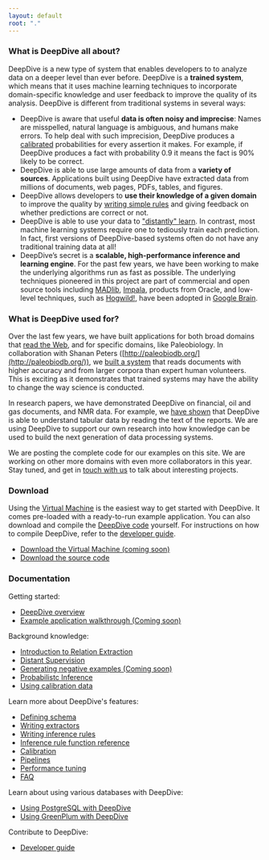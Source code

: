 ```yaml
---
layout: default
root: "."
---
```



### What is DeepDive all about?

DeepDive is a new type of system that enables developers to to analyze data on a deeper level than ever before. DeepDive is a **trained system**, which means that it uses machine learning techniques to incorporate domain-specific knowledge and user feedback to improve the quality of its analysis. DeepDive is different from traditional systems in several ways:

- DeepDive is aware that useful **data is often noisy and imprecise**: Names are misspelled, natural language is ambiguous, and humans make errors. To help deal with such imprecision, DeepDive produces a [calibrated](doc/calibration.html) probabilities for every assertion it makes. For example, if DeepDive produces a fact with probability 0.9 it means the fact is 90% likely to be correct. 
- DeepDive is able to use large amounts of data from a **variety of sources**. Applications built using DeepDive have extracted data from millions of documents, web pages, PDFs, tables, and figures.
- DeepDive allows developers to **use their knowledge of a given domain** to improve the quality by [writing simple rules](doc/inference_rules.html) and giving feedback on whether predictions are correct or not.
- DeepDive is able to use your data to ["distantly" learn](http://www.stanford.edu/~jurafsky/mintz.pdf). In contrast, most machine learning systems require one to tediously train each prediction. In fact, first versions of DeepDive-based systems often do not have any traditional training data at all!
- DeepDive’s secret is a **scalable, high-performance inference and learning engine**. For the past few years, we have been working to make the underlying algorithms run as fast as possible. The underlying techniques pioneered in this project are part of commercial and open source tools including [MADlib](http://madlib.net/), [Impala](http://www.cloudera.com/content/cloudera/en/products-and-services/cdh/impala.html), products from Oracle, and low-level techniques, such as [Hogwild!](http://www.eecs.berkeley.edu/~brecht/papers/hogwildTR.pdf), have been adopted in [Google Brain](http://static.googleusercontent.com/media/research.google.com/en/us/archive/unsupervised_icml2012.pdf).


### What is DeepDive used for?

Over the last few years, we have built applications for both broad domains that [read the Web](https://www.youtube.com/watch?v=Q1IpE9_pBu4), and for specific domains, like Paleobiology. In collaboration with Shanan Peters ([http://paleobiodb.org/](http://paleobiodb.org/)), we [built a system](https://www.youtube.com/watch?v=Cj2-dQ2nwoY) that reads documents with higher accuracy and from larger corpora than expert human volunteers. This is exciting as it demonstrates that trained systems may have the ability to change the way science is conducted. 

In research papers, we have demonstrated DeepDive on financial, oil and gas documents, and NMR data. For example, we [have shown](http://cs.stanford.edu/people/chrismre/papers/jointable-acl.pdf) that DeepDive is able to understand tabular data by reading the text of the reports. We are using DeepDive to support our own research into how knowledge can be used to build the next generation of data processing systems.

We are posting the complete code for our examples on this site. We are working on other more domains with even more collaborators in this year. Stay tuned, and get in [touch with us]() to talk about interesting projects.

<a id="#download" href="#"> </a>

### Download

Using the [Virtual Machine]() is the easiest way to get started with DeepDive. It comes pre-loaded with a ready-to-run example application. You can also download and compile the [DeepDive code](http://github.com/dennybritz/deepdive) yourself. For instructions on how to compile DeepDive, refer to the [developer guide](doc/developer.html).

- [Download the Virtual Machine (coming soon)]()
- [Download the source code](https://github.com/dennybritz/deepdive/archive/master.zip)


<a id="#documentation" href="#"> </a>

### Documentation

Getting started:

- [DeepDive overview](doc/overview.html)
- [Example application walkthrough (Coming soon)](doc/example.html)

Background knowledge:

- [Introduction to Relation Extraction](doc/general/relation_extraction.html)
- [Distant Supervision](doc/general/distant_supervision.html)
- [Generating negative examples (Coming soon)](doc/general/generating_negative_examples.html)
- [Probabilistc Inference](doc/general/inference.html)
- [Using calibration data](doc/general/calibration.html)

Learn more about DeepDive's features:

- [Defining schema](doc/schema.html)
- [Writing extractors](doc/extractors.html)
- [Writing inference rules](doc/inference_rules.html)
- [Inference rule function reference](doc/inference_rule_functions.html)
- [Calibration](doc/calibration.html)
- [Pipelines](doc/pipelines.html)
- [Performance tuning](doc/performance.html)
- [FAQ](doc/faq.html)

Learn about using various databases with DeepDive:

- [Using PostgreSQL with DeepDive](doc/postgresql.html)
- [Using GreenPlum with DeepDive](doc/greenplum.html)

Contribute to DeepDive:

- [Developer guide](doc/developer.html)
